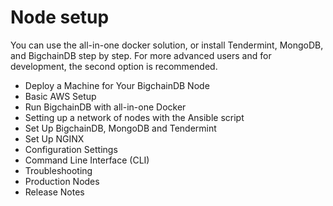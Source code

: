 # Node setup

You can use the all-in-one docker solution, or install Tendermint, MongoDB, and BigchainDB step by step. For more advanced users and for development, the second option is recommended.

* Deploy a Machine for Your BigchainDB Node
* Basic AWS Setup
* Run BigchainDB with all-in-one Docker
* Setting up a network of nodes with the Ansible script
* Set Up BigchainDB, MongoDB and Tendermint
* Set Up NGINX
* Configuration Settings
* Command Line Interface (CLI)
* Troubleshooting
* Production Nodes
* Release Notes
